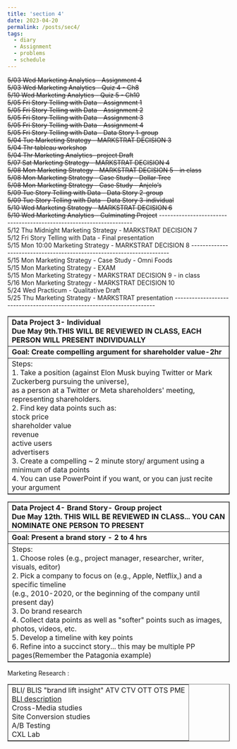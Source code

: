 ```yaml
---
title: 'section 4'
date: 2023-04-20
permalink: /posts/sec4/
tags:
  - diary
  - Assignment 
  - problems
  - schedule
---
```

<strike>5/03 Wed Marketing Analytics - Assignment 4<br />
5/03 Wed Marketing Analytics - Quiz 4 - Ch8<br />
5/10 Wed Marketing Analytics - Quiz 5 - Ch10<br />
5/05 Fri Story Telling with Data - Assignment 1<br />
5/05 Fri Story Telling with Data - Assignment 2<br />
5/05 Fri Story Telling with Data - Assignment 3<br />
5/05 Fri Story Telling with Data - Assignment 4<br />
5/05 Fri Story Telling with Data - Data Story 1-group<br />
5/04 Tue Marketing Strategy - MARKSTRAT DECISION 3<br />
5/04 Thr tableau workshop<br />
5/04 Thr Marketing Analytics- project Draft<br />
5/07 Sat Marketing Strategy - MARKSTRAT DECISION 4<br />
5/08 Mon Marketing Strategy - MARKSTRAT DECISION 5 - in class<br />
5/08 Mon Marketing Strategy - Case Study - Dollar Tree<br />
5/08 Mon Marketing Strategy - Case Study - Anjelo’s<br />
5/09 Tue Story Telling with Data - Data Story 2-group<br />
5/09 Tue Story Telling with Data - Data Story 3-individual<br />
5/10 Wed Marketing Strategy - MARKSTRAT DECISION 6<br />
5/10 Wed Marketing Analytics - Culminating Project</strike>
-------------------------------------------------------------------- <br />
5/12 Thu Midnight Marketing Strategy - MARKSTRAT DECISION 7\
5/12 Fri Story Telling with Data - Final presentation\
5/15 Mon 10:00 Marketing Strategy - MARKSTRAT DECISION 8
---------------------------------------------------------------------- <br />
5/15 Mon Marketing Strategy - Case Study - Omni Foods\
5/15 Mon Marketing Strategy - EXAM\
5/15 Mon Marketing Strategy - MARKSTRAT DECISION 9 - in class\
5/16 Mon Marketing Strategy - MARKSTRAT DECISION 10\
5/24 Wed Practicum - Qualitative Draft\
5/25 Thu Marketing Strategy - MARKSTRAT presentation
----------------------------------------------------------------------- <br />

<table border="1">
  <tbody>
    <tr>
      <td><b>Data Project 3- Individual<br />
      Due May 9th.THIS WILL BE REVIEWED IN CLASS, EACH PERSON WILL PRESENT INDIVIDUALLY<b>
      </td></tr>
    <tr>
      <td><b>Goal: Create compelling argument for shareholder value-2hr<b>
      </td>
    </tr>
    <tr>
      <td>Steps:<br />
      1.  Take a position (against Elon Musk buying Twitter or Mark Zuckerberg pursuing the universe),<br />
      as a person at a Twitter or Meta shareholders' meeting, representing shareholders.<br />
      2.  Find key data points such as:<br />
        stock price<br />
        shareholder value<br />
        revenue<br />
        active users<br />
        advertisers<br />
      3.  Create a compelling ~ 2 minute story/ argument using a minimum of data points<br />
      4.  You can use PowerPoint if you want, or you can just recite your argument<br />
      </td>
    </tr></tbody></table>


<table border="1">
  <tbody>
    <tr>
      <td><b> Data Project 4- Brand Story- Group project<br />
      Due May 12th.  THIS WILL BE REVIEWED IN CLASS... YOU CAN NOMINATE ONE PERSON TO PRESENT<b>
      </td></tr>
    <tr>
      <td><b>Goal: Present a brand story - 2 to 4 hrs<b>
      </td>
    </tr>
    <tr>
      <td>Steps:<br />
      1.  Choose roles (e.g., project manager, researcher, writer, visuals, editor)<br />
      2.  Pick a company to focus on (e.g., Apple, Netflix,) and a specific timeline<br />
       (e.g., 2010-2020, or the beginning of the company until present day)<br />
      3.  Do brand research<br />
      4. Collect data points as well as "softer" points such as images, photos, videos, etc.<br />
      5.  Develop a timeline with key points<br />
      6. Refine into a succinct story... this may be multiple PP pages(Remember the Patagonia example)<br />
      </td>
    </tr>
  </tbody>
</table>


<table border="1">
  <tbody>
    <tr>Marketing Research :
    </tr>
    <tr><td>BLI/ BLIS "brand lift insight"  ATV CTV OTT OTS PME<br />
          <a href="https://www.thinkwithgoogle.com/marketing-strategies/video/brand-lift-metrics-and-insights/#:~:text=Brand%20Lift%20is%20a%20measurement,%2C%20favorability%2C%20and%20purchase%20intent" target="_blank" title="BLI description">BLI description</a><br />
          Cross-Media studies<br />
          Site Conversion studies<br />
          A/B Testing <br />
          CXL Lab<br />
        </td>
    </tr>
  </tbody>
</table>